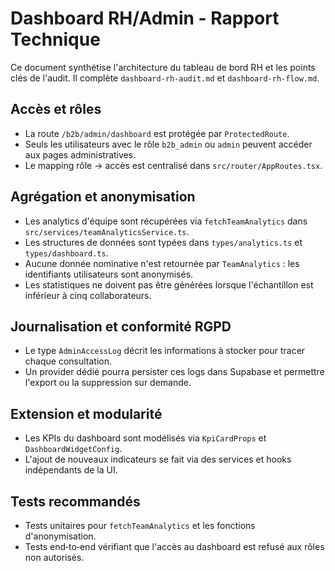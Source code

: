 # Dashboard RH/Admin - Rapport Technique

Ce document synthétise l'architecture du tableau de bord RH et les points clés de l'audit.
Il complète `dashboard-rh-audit.md` et `dashboard-rh-flow.md`.

## Accès et rôles

- La route `/b2b/admin/dashboard` est protégée par `ProtectedRoute`.
- Seuls les utilisateurs avec le rôle `b2b_admin` ou `admin` peuvent accéder aux pages administratives.
- Le mapping rôle → accès est centralisé dans `src/router/AppRoutes.tsx`.

## Agrégation et anonymisation

- Les analytics d'équipe sont récupérées via `fetchTeamAnalytics` dans `src/services/teamAnalyticsService.ts`.
- Les structures de données sont typées dans `types/analytics.ts` et `types/dashboard.ts`.
- Aucune donnée nominative n'est retournée par `TeamAnalytics` : les identifiants utilisateurs sont anonymisés.
- Les statistiques ne doivent pas être générées lorsque l'échantillon est inférieur à cinq collaborateurs.

## Journalisation et conformité RGPD

- Le type `AdminAccessLog` décrit les informations à stocker pour tracer chaque consultation.
- Un provider dédié pourra persister ces logs dans Supabase et permettre l'export ou la suppression sur demande.

## Extension et modularité

- Les KPIs du dashboard sont modélisés via `KpiCardProps` et `DashboardWidgetConfig`.
- L'ajout de nouveaux indicateurs se fait via des services et hooks indépendants de la UI.

## Tests recommandés

- Tests unitaires pour `fetchTeamAnalytics` et les fonctions d'anonymisation.
- Tests end‑to‑end vérifiant que l'accès au dashboard est refusé aux rôles non autorisés.

